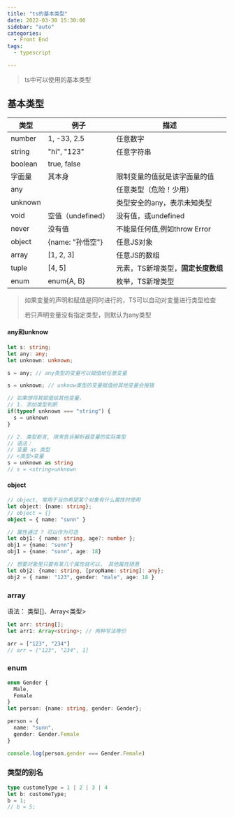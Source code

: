 ```yaml
---
title: "ts的基本类型"
date: 2022-03-30 15:30:00
sidebar: "auto"
categories:
  - Front End
tags:
  - typescript

---
```


> ts中可以使用的基本类型



<!-- more -->

## 基本类型

| 类型    | 例子              | 描述                               |
| ------- | ----------------- | ---------------------------------- |
| number  | 1, -33, 2.5       | 任意数字                           |
| string  | "hi", "123"       | 任意字符串                         |
| boolean | true, false       |                                    |
| 字面量  | 其本身            | 限制变量的值就是该字面量的值       |
| any     |                   | 任意类型（危险！少用）             |
| unknown |                   | 类型安全的any，表示未知类型        |
| void    | 空值（undefined） | 没有值，或undefined                |
| never   | 没有值            | 不能是任何值,例如throw Error       |
| object  | {name: "孙悟空"}  | 任意JS对象                         |
| array   | [1, 2, 3]         | 任意JS的数组                       |
| tuple   | [4, 5]            | 元素，TS新增类型，**固定长度数组** |
| enum    | enum{A, B}        | 枚举，TS新增类型                   |

> 如果变量的声明和赋值是同时进行的，TS可以自动对变量进行类型检查
>
> 若只声明变量没有指定类型，则默认为any类型



#### any和unknow

```typescript
let s: string;
let any: any;
let unknown: unknown;

s = any; // any类型的变量可以赋值给任意变量

s = unknown; // unknow类型的变量赋值给其他变量会报错

// 如果想将其赋值给其他变量，
// 1. 添加类型判断
if(typeof unknown === "string") {
  s = unknown
}

// 2. 类型断言, 用来告诉解析器变量的实际类型
// 语法：
// 变量 as 类型
// <类型>变量
s = unknown as string
// s = <string>unknown
```



#### object

```typescript
// object, 常用于当你希望某个对象有什么属性时使用
let object: {name: string};
// object = {}
object = { name: "sunn" }

// 属性通过 ? 可以作为可选
let obj1: { name: string, age?: number };
obj1 = {name: "sunn"}
obj1 = {name: "sunn", age: 18}

// 想要对象里只要有某几个属性就可以， 其他属性随意
let obj2: {name: string, [propName: string]: any};
obj2 = { name: "123", gender: "male", age: 18 }
```



### array

语法： 类型[]、Array<类型>

```typescript
let arr: string[];
let arr1: Array<string>; // 两种写法等价

arr = ["123", "234"]
// arr = ["123", "234", 1]
```



### enum

```typescript
enum Gender {
  Male,
  Female
}
let person: {name: string, gender: Gender};

person = {
  name: "sunn",
  gender: Gender.Female
}

console.log(person.gender === Gender.Female)
```



### 类型的别名

```typescript
type customeType = 1 | 2 | 3 | 4
let b: customeType;
b = 1;
// b = 5;
```

